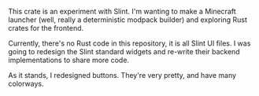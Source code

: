 This crate is an experiment with Slint. I'm wanting to make a Minecraft launcher (well, really a deterministic modpack builder) and exploring Rust crates for the frontend.

Currently, there's no Rust code in this repository, it is all Slint UI files. I was going to redesign the Slint standard widgets and re-write their backend implementations to share more code.

As it stands, I redesigned buttons. They're very pretty, and have many colorways.
